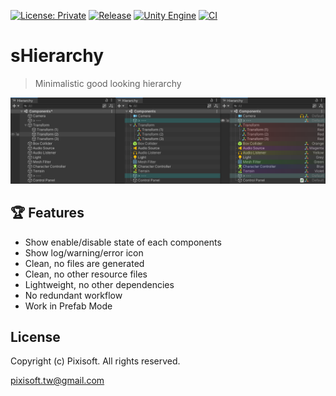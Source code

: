 [![License: Private](https://img.shields.io/badge/License-Private-green.svg)](https://github.com/Pixisoft/sHierarchy/blob/master/COPYING)
[![Release](https://img.shields.io/github/release/Pixisoft/sHierarchy.svg?logo=github)](https://github.com/Pixisoft/sHierarchy/releases/latest)
[![Unity Engine](https://img.shields.io/badge/unity-2021.1.1f1-black.svg?style=flat&logo=unity&cacheSeconds=2592000)](https://unity3d.com/get-unity/download/archive)
[![CI](https://github.com/Pixisoft/sHierarchy/actions/workflows/build.yml/badge.svg)](https://github.com/Pixisoft/sHierarchy/actions/workflows/build.yml)

# sHierarchy
> Minimalistic good looking hierarchy

<p align="center">
  <img src="./etc/showcase.png" />
</p>

## :trophy: Features

* Show enable/disable state of each components
* Show log/warning/error icon
* Clean, no files are generated
* Clean, no other resource files
* Lightweight, no other dependencies
* No redundant workflow
* Work in Prefab Mode

## License

Copyright (c) Pixisoft. All rights reserved.

pixisoft.tw@gmail.com

